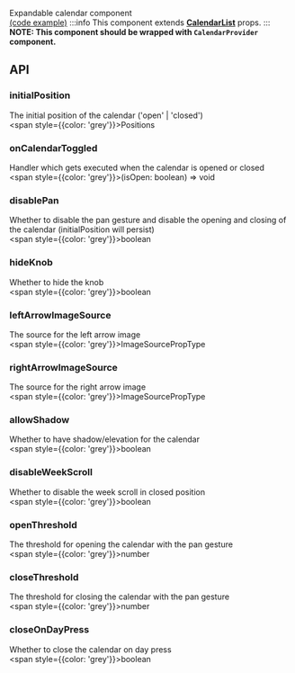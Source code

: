Expandable calendar component  
[(code example)](https://github.com/wix/react-native-calendars/blob/master/example/src/screens/expandableCalendar.tsx)
:::info
This component extends **[CalendarList](https://github.com/wix/react-native-calendars/blob/master/src/calendar-list/index.tsx)** props.
:::
**NOTE: This component should be wrapped with `CalendarProvider` component.**

<div style={{display: 'flex', flexDirection: 'row', overflowX: 'auto', maxHeight: '500px', alignItems: 'center'}}></div>

## API

### initialPosition

The initial position of the calendar ('open' | 'closed')  
<span style={{color: 'grey'}}>Positions</span>

### onCalendarToggled

Handler which gets executed when the calendar is opened or closed  
<span style={{color: 'grey'}}>(isOpen: boolean) => void</span>

### disablePan

Whether to disable the pan gesture and disable the opening and closing of the calendar (initialPosition will persist)  
<span style={{color: 'grey'}}>boolean</span>

### hideKnob

Whether to hide the knob  
<span style={{color: 'grey'}}>boolean</span>

### leftArrowImageSource

The source for the left arrow image  
<span style={{color: 'grey'}}>ImageSourcePropType</span>

### rightArrowImageSource

The source for the right arrow image  
<span style={{color: 'grey'}}>ImageSourcePropType</span>

### allowShadow

Whether to have shadow/elevation for the calendar  
<span style={{color: 'grey'}}>boolean</span>

### disableWeekScroll

Whether to disable the week scroll in closed position  
<span style={{color: 'grey'}}>boolean</span>

### openThreshold

The threshold for opening the calendar with the pan gesture  
<span style={{color: 'grey'}}>number</span>

### closeThreshold

The threshold for closing the calendar with the pan gesture  
<span style={{color: 'grey'}}>number</span>

### closeOnDayPress

Whether to close the calendar on day press  
<span style={{color: 'grey'}}>boolean</span>
